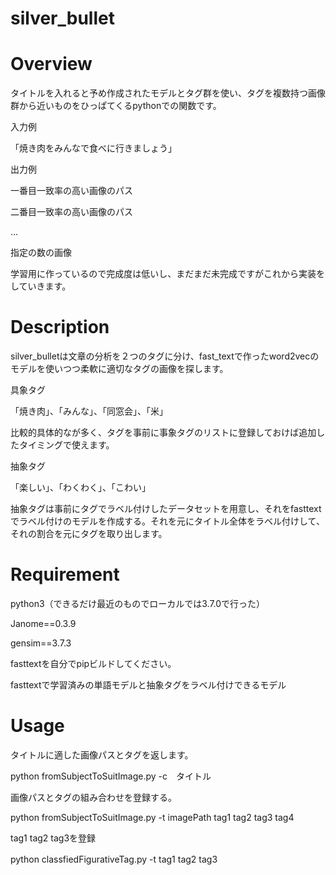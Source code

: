# silver_bullet

# Overview
タイトルを入れると予め作成されたモデルとタグ群を使い、タグを複数持つ画像群から近いものをひっぱてくるpythonでの関数です。

入力例

「焼き肉をみんなで食べに行きましょう」

出力例

一番目一致率の高い画像のパス

二番目一致率の高い画像のパス

…

指定の数の画像

学習用に作っているので完成度は低いし、まだまだ未完成ですがこれから実装をしていきます。
# Description
silver_bulletは文章の分析を２つのタグに分け、fast_textで作ったword2vecのモデルを使いつつ柔軟に適切なタグの画像を探します。

具象タグ

「焼き肉」、「みんな」、「同窓会」、「米」

比較的具体的なが多く、タグを事前に事象タグのリストに登録しておけば追加したタイミングで使えます。

抽象タグ

「楽しい」、「わくわく」、「こわい」

抽象タグは事前にタグでラベル付けしたデータセットを用意し、それをfasttextでラベル付けのモデルを作成する。それを元にタイトル全体をラベル付けして、それの割合を元にタグを取り出します。

# Requirement
python3（できるだけ最近のものでローカルでは3.7.0で行った）

Janome==0.3.9

gensim==3.7.3

fasttextを自分でpipビルドしてください。

fasttextで学習済みの単語モデルと抽象タグをラベル付けできるモデル
# Usage

タイトルに適した画像パスとタグを返します。

python  fromSubjectToSuitImage.py -c　タイトル

画像パスとタグの組み合わせを登録する。

python  fromSubjectToSuitImage.py -t imagePath tag1 tag2 tag3 tag4

tag1 tag2 tag3を登録

python  classfiedFigurativeTag.py -t tag1 tag2 tag3　
